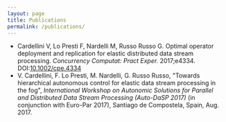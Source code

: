 ```yaml
---
layout: page
title: Publications
permalink: /publications/
---
```


- Cardellini V, Lo Presti F, Nardelli M, Russo Russo G. Optimal operator deployment and replication for elastic distributed data stream processing. *Concurrency Computat: Pract Exper.* 2017;e4334. DOI:[10.1002/cpe.4334](https://doi.org/10.1002/cpe.4334)
- V. Cardellini, F. Lo Presti, M. Nardelli, G. Russo Russo, "Towards hierarchical autonomous control for elastic data stream processing in the fog", *International Workshop on Autonomic Solutions for Parallel and Distributed Data Stream Processing (Auto-DaSP 2017)* (in conjunction with Euro-Par 2017), Santiago de Compostela, Spain, Aug. 2017. 

